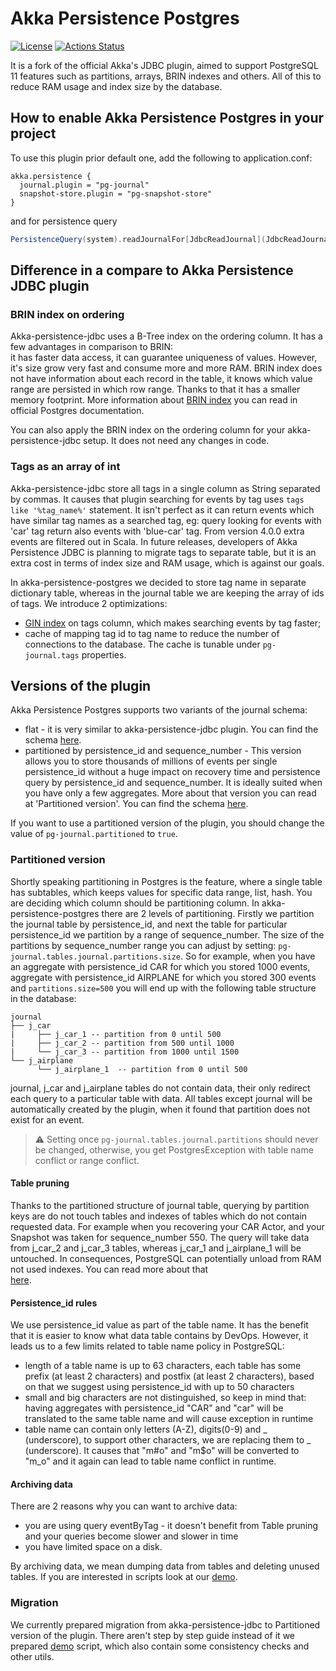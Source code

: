 # Akka Persistence Postgres

[![License](https://img.shields.io/:license-Apache%202-red.svg)](https://www.apache.org/licenses/LICENSE-2.0.txt)
[![Actions Status](https://github.com/SwissBorg/akka-persistence-postgres/workflows/Scala%20CI/badge.svg)](https://github.com/SwissBorg/akka-persistence-postgres/actions)

It is a fork of the official Akka's JDBC plugin, aimed to support PostgreSQL 11 features such as partitions, arrays, BRIN indexes and others.
All of this to reduce RAM usage and index size by the database.  

## How to enable Akka Persistence Postgres in your project
To use this plugin prior default one, add the following to application.conf:
```hocon
akka.persistence {
  journal.plugin = "pg-journal"
  snapshot-store.plugin = "pg-snapshot-store"
}
```
and for persistence query
```scala
PersistenceQuery(system).readJournalFor[JdbcReadJournal](JdbcReadJournal.Identifier)
```

## Difference in a compare to Akka Persistence JDBC plugin

### BRIN index on ordering
Akka-persistence-jdbc uses a B-Tree index on the ordering column. It has a few advantages in comparison to BRIN:  
it has faster data access, it can guarantee uniqueness of values. However, it's size grow very fast and consume more and more RAM.
BRIN index does not have information about each record in the table, it knows which value range are persisted in which row range.
Thanks to that it has a smaller memory footprint. 
More information about [BRIN index](https://www.postgresql.org/docs/11/brin-intro.html) you can read in official Postgres documentation.   

You can also apply the BRIN index on the ordering column for your akka-persistence-jdbc setup. It does not need any changes in code.

### Tags as an array of int
Akka-persistence-jdbc store all tags in a single column as String separated by commas. It causes that plugin searching for events by tag uses `tags like '%tag_name%'` statement. 
It isn't perfect as it can return events which have similar tag names as a searched tag, eg: 
query looking for events with 'car' tag return also events with 'blue-car' tag. From version 4.0.0 extra events are filtered out in Scala. 
In future releases, developers of Akka Persistence JDBC is planning to migrate tags to separate table, 
but it is an extra cost in terms of index size and RAM usage, which is against our goals.

In akka-persistence-postgres we decided to store tag name in separate dictionary table, 
whereas in the journal table we are keeping the array of ids of tags. We introduce 2 optimizations:
* [GIN index](https://www.postgresql.org/docs/11/gin.html) on tags column, which makes searching events by tag faster;
* cache of mapping tag id to tag name to reduce the number of connections to the database.
The cache is tunable under `pg-journal.tags` properties.

## Versions of the plugin

Akka Persistence Postgres supports two variants of the journal schema:
* flat - it is very similar to akka-persistence-jdbc plugin. You can find the schema [here](core/src/test/resources/schema/postgres/plain-schema.sql).
* partitioned by persistence_id and sequence_number - This version allows you to store thousands of millions of events 
per single persistence_id without a huge impact on recovery time and persistence query by persistence_id and sequence_number.
It is ideally suited when you have only a few aggregates. More about that version you can read at 'Partitioned version'.
You can find the schema [here](core/src/test/resources/schema/postgres/partitioned-schema.sql).   

If you want to use a partitioned version of the plugin, you should change the value of `pg-journal.partitioned` to `true`.

### Partitioned version
Shortly speaking partitioning in Postgres is the feature, where a single table has subtables, which keeps values for specific data range, list, hash.
You are deciding which column should be partitioning column. In akka-persistence-postgres there are 2 levels of partitioning. 
Firstly we partition the journal table by persistence_id, and next the table for particular persistence_id we partition by a range of sequence_number. 
The size of the partitions by sequence_number range you can adjust by setting: `pg-journal.tables.journal.partitions.size`. 
So for example, when you have an aggregate with persistence_id CAR for which you stored 1000 events, 
aggregate with persistence_id AIRPLANE for which you stored 300 events and `partitions.size=500` 
you will end up with the following table structure in the database:
```
journal
├── j_car 
|     ├── j_car_1 -- partition from 0 until 500
|     ├── j_car_2 -- partition from 500 until 1000
|     └── j_car_3 -- partition from 1000 until 1500
└── j_airplane
      └── j_airplane_1  -- partition from 0 until 500
```
journal, j_car and j_airplane tables do not contain data, their only redirect each query to a particular table with data. 
All tables except journal will be automatically created by the plugin, when it found that partition does not exist for an event.

> :warning: Setting once  `pg-journal.tables.journal.partitions` should never be changed, otherwise, you get PostgresException with table name conflict or range conflict.
#### Table pruning
Thanks to the partitioned structure of journal table, querying by partition keys are do not touch tables and indexes of tables 
which do not contain requested data. For example when you recovering your CAR Actor, and your Snapshot was taken for sequence_number 550. 
The query will take data from j_car_2 and j_car_3 tables, whereas j_car_1 and j_airplane_1 will be untouched. 
In consequences, PostgreSQL can potentially unload from RAM not used indexes. You can read more about that  
[here](https://www.2ndquadrant.com/en/blog/partition-elimination-postgresql-11/).

#### Persistence_id rules
We use persistence_id value as part of the table name. It has the benefit that it is easier to know what data table 
contains by DevOps. However, it leads us to a few limits related to table name policy in PostgreSQL:
* length of a table name is up to 63 characters, each table has some prefix (at least 2 characters) and postfix (at least 2 characters), 
based on that we suggest using persistence_id with up to 50 characters
* small and big characters are not distinguished, so keep in mind that: 
having aggregates with persistence_id "CAR" and "car" will be translated to the same table name and will cause exception in runtime 
* table name can contain only letters (A-Z), digits(0-9) and _ (underscore), 
to support other characters, we are replacing them to _ (underscore). 
It causes that "m#o" and "m$o" will be converted to "m_o" and it again can lead to table name conflict in runtime.

#### Archiving data
There are 2 reasons why you can want to archive data:
* you are using query eventByTag - it doesn't benefit from Table pruning and your queries become slower and slower in time 
* you have limited space on a disk.

By archiving data, we mean dumping data from tables and deleting unused tables. If you are interested in scripts look at 
our [demo](scripts/partitioned/archivisation/demo.sh).  

### Migration
We currently prepared migration from akka-persistence-jdbc to Partitioned version of the plugin. 
There aren't step by step guide instead of it we prepared [demo](scripts/partitioned/migration/demo.sh) script, 
which also contain some consistency checks and other utils.
